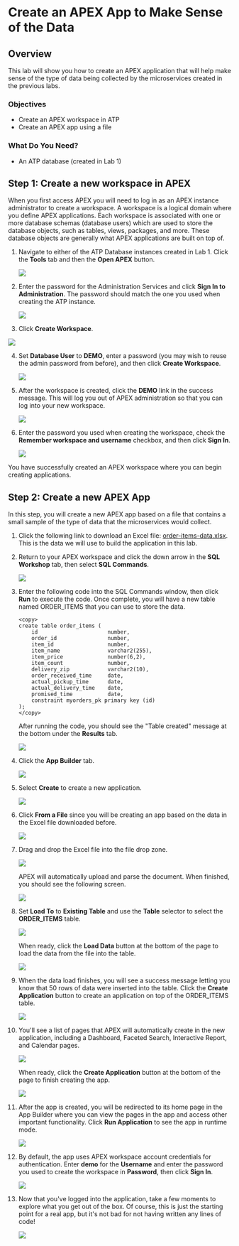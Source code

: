 # Create an APEX App to Make Sense of the Data
## Overview

This lab will show you how to create an APEX application that will help make sense of the type of data being collected by the microservices created in the previous labs.

### Objectives

* Create an APEX workspace in ATP
* Create an APEX app using a file

### What Do You Need?

* An ATP database (created in Lab 1)

## **Step 1:** Create a new workspace in APEX

When you first access APEX you will need to log in as an APEX instance administrator to create a workspace. A workspace is a logical domain where you define APEX applications. Each workspace is associated with one or more database schemas (database users) which are used to store the database objects, such as tables, views, packages, and more. These database objects are generally what APEX applications are built on top of.

1.  Navigate to either of the ATP Database instances created in Lab 1. Click the **Tools** tab and then the **Open APEX** button.

    ![](images/click-open-apex.png)

2.  Enter the password for the Administration Services and click **Sign In to Administration**. The password should match the one you used when creating the ATP instance.

    ![](images/log-in-as-admin.png)

3.  Click **Create Workspace**.

   ![](images/welcome-create-workspace.png)

4.  Set **Database User** to **DEMO**, enter a password (you may wish to reuse the admin password from before), and then click **Create Workspace**.

    ![](images/create-workspace.png)

5.  After the workspace is created, click the **DEMO** link in the success message. This will log you out of APEX administration so that you can log into your new workspace.

    ![](images/log-out-from-admin.png)

6.  Enter the password you used when creating the workspace, check the **Remember workspace and username** checkbox, and then click **Sign In**.

    ![](images/log-in-to-workspace.png)

You have successfully created an APEX workspace where you can begin creating applications.

## **Step 2:** Create a new APEX App

In this step, you will create a new APEX app based on a file that contains a small sample of the type of data that the microservices would collect.

1.  Click the following link to download an Excel file: <a href="https://objectstorage.us-ashburn-1.oraclecloud.com/p/naln4K9wHitqILEbK8mPVK6TDzHjsTpM17RNln4JHVU/n/c4u03/b/developer-library/o/order-items-data.xlsx">order-items-data.xlsx</a>. This is the data we will use to build the application in this lab.

2. Return to your APEX workspace and click the down arrow in the **SQL Workshop** tab, then select **SQL Commands**.

    ![](images/click-sql-commands.png)

3. Enter the following code into the SQL Commands window, then click **Run** to execute the code. Once complete, you will have a new table named ORDER_ITEMS that you can use to store the data.

    ```
    <copy>
    create table order_items (
        id                      number,
        order_id                number,
        item_id                 number,
        item_name               varchar2(255),
        item_price              number(6,2),
        item_count              number,
        delivery_zip            varchar2(10),
        order_received_time     date,
        actual_pickup_time      date,
        actual_delivery_time    date,
        promised_time           date,
        constraint myorders_pk primary key (id)
    );
    </copy>
    ```

    After running the code, you should see the "Table created" message at the bottom under the **Results** tab.

    ![](images/run-code-to-create-table.png)

4.  Click the **App Builder** tab.

    ![](images/click-app-builder.png)

5.  Select **Create** to create a new application.

    ![](images/click-create.png)

6.  Click **From a File** since you will be creating an app based on the data in the Excel file downloaded before.

    ![](images/click-from-a-file.png)

7.  Drag and drop the Excel file into the file drop zone.

    ![](images/drag-and-drop-file.png)

    APEX will automatically upload and parse the document. When finished, you should see the following screen.

    ![](images/post-file-upload-and-parse.png)

8.  Set **Load To** to **Existing Table** and use the **Table** selector to select the **ORDER_ITEMS** table.

    ![](images/select-order-items-table.png)

    When ready, click the **Load Data** button at the bottom of the page to load the data from the file into the table.

    ![](images/click-load-data.png)

9.  When the data load finishes, you will see a success message letting you know that 50 rows of data were inserted into the table. Click the **Create Application** button to create an application on top of the ORDER_ITEMS table.

    ![](images/click-create-application.png)

10. You'll see a list of pages that APEX will automatically create in the new application, including a Dashboard, Faceted Search, Interactive Report, and Calendar pages.

    ![](images/application-pages.png)

    When ready, click the **Create Application** button at the bottom of the page to finish creating the app.

    ![](images/click-create-application-2.png)

11. After the app is created, you will be redirected to its home page in the App Builder where you can view the pages in the app and access other important functionality. Click **Run Application** to see the app in runtime mode.

    ![](images/application-home-page.png)

12. By default, the app uses APEX workspace account credentials for authentication. Enter **demo** for the **Username** and enter the password you used to create the workspace in **Password**, then click **Sign In**.

    ![](images/app-authentication.png)

13. Now that you've logged into the application, take a few moments to explore what you get out of the box. Of course, this is just the starting point for a real app, but it's not bad for not having written any lines of code!

    ![](images/app-home-page.png)
